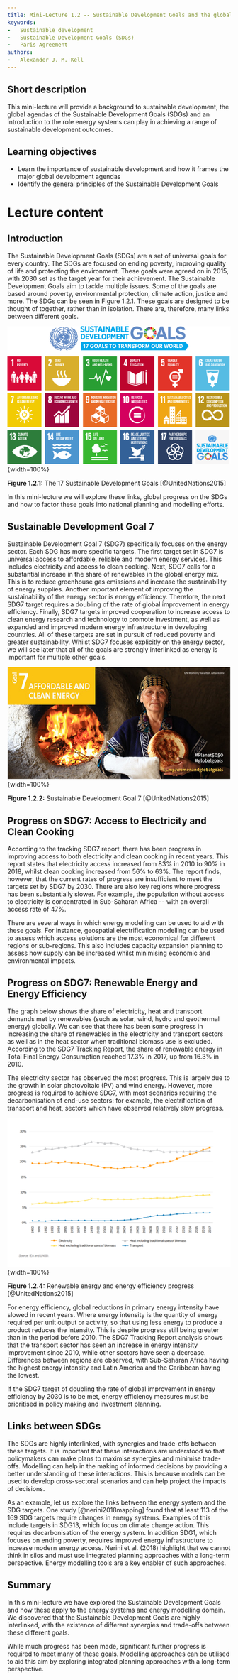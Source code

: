 ```yaml
---
title: Mini-Lecture 1.2 -- Sustainable Development Goals and the global climate agenda.
keywords:
-   Sustainable development
-   Sustainable Development Goals (SDGs)
-   Paris Agreement
authors:
-   Alexander J. M. Kell
---
```


## Short description

This mini-lecture will provide a background to sustainable development, the global agendas of the Sustainable Development Goals (SDGs) and an introduction to the role energy systems can play in achieving a range of sustainable development outcomes.

## Learning objectives

- Learn the importance of sustainable development and how it frames
    the major global development agendas
- Identify the general principles of the Sustainable Development Goals

# Lecture content

## Introduction

The Sustainable Development Goals (SDGs) are a set of universal goals for every country. The SDGs are focused on ending poverty, improving quality of life and protecting the environment. These goals were agreed on in 2015, with 2030 set as the target year for their achievement. The Sustainable Development Goals aim to tackle multiple issues. Some of the goals are based around poverty, environmental protection, climate action, justice and more. The SDGs can be seen in Figure 1.2.1. These goals are designed to be thought of together, rather than in isolation. There are, therefore, many links between different goals.

![](assets/Fig_1.2.1.png){width=100%}

**Figure 1.2.1:** The 17 Sustainable Development Goals
[@UnitedNations2015]

In this mini-lecture we will explore these links, global progress on the SDGs and how to factor these goals into national planning and modelling efforts.

## Sustainable Development Goal 7

Sustainable Development Goal 7 (SDG7) specifically focuses on the energy sector. Each SDG has more specific targets. The first target set in SDG7 is universal access to affordable, reliable and modern energy services. This includes electricity and access to clean cooking. Next, SDG7 calls for a substantial increase in the share of renewables in the global energy mix. This is to reduce greenhouse gas emissions and increase the sustainability of energy supplies. Another important element of improving the sustainability of the energy sector is energy efficiency. Therefore, the next SDG7 target requires a doubling of the rate of global improvement in energy efficiency. Finally, SDG7 targets improved cooperation to increase access to clean energy research and technology to promote investment, as well as expanded and improved modern energy infrastructure in developing countries. All of these targets are set in pursuit of reduced poverty and greater sustainability. Whilst SDG7 focuses explicitly on the energy sector, we will see later that all of the goals are strongly interlinked as energy is important for multiple other goals.

![](assets/Fig_1.2.2.png){width=100%}

**Figure 1.2.2:** Sustainable Development Goal 7
[@UnitedNations2015]

## Progress on SDG7: Access to Electricity and Clean Cooking

According to the tracking SDG7 report, there has been progress in improving access to both electricity and clean cooking in recent years. This report states that electricity access increased from 83% in 2010 to 90% in 2018, whilst clean cooking increased from 56% to 63%. The report finds, however, that the current rates of progress are insufficient to meet the targets set by SDG7 by 2030. There are also key regions where progress has been substantially slower. For example, the population without access to electricity is concentrated in Sub-Saharan Africa -- with an overall access rate of 47%.

There are several ways in which energy modelling can be used to aid with these goals. For instance, geospatial electrification modelling can be used to assess which access solutions are the most economical for different regions or sub-regions. This also includes capacity expansion planning to assess how supply can be increased whilst minimising economic and environmental impacts.

## Progress on SDG7: Renewable Energy and Energy Efficiency

The graph below shows the share of electricity, heat and transport demands met by renewables (such as solar, wind, hydro and geothermal energy) globally. We can see that there has been some progress in increasing the share of renewables in the electricity and transport sectors as well as in the heat sector when traditional biomass use is excluded. According to the SDG7 Tracking Report, the share of renewable energy in Total Final Energy Consumption reached 17.3% in 2017, up from 16.3% in 2010.

The electricity sector has observed the most progress. This is largely due to the growth in solar photovoltaic (PV) and wind energy. However, more progress is required to achieve SDG7, with most scenarios requiring the decarbonisation of end-use sectors: for example, the electrification of transport and heat, sectors which have observed relatively slow progress.

![](assets/Fig_1.2.4.png){width=100%}

**Figure 1.2.4:** Renewable energy and energy efficiency progress
[@UnitedNations2015]

For energy efficiency, global reductions in primary energy intensity have slowed in recent years. Where energy intensity is the quantity of energy required per unit output or activity, so that using less energy to produce a product reduces the intensity. This is despite progress still being greater than in the period before 2010. The SDG7 Tracking Report analysis shows that the transport sector has seen an increase in energy intensity improvement since 2010, while other sectors have seen a decrease. Differences between regions are observed, with Sub-Saharan Africa having the highest energy intensity and Latin America and the Caribbean having the lowest.

If the SDG7 target of doubling the rate of global improvement in energy efficiency by 2030 is to be met, energy efficiency measures must be prioritised in policy making and investment planning.

## Links between SDGs

The SDGs are highly interlinked, with synergies and trade-offs between these targets. It is important that these interactions are understood so that policymakers can make plans to maximise synergies and minimise trade-offs. Modelling can help in the making of informed decisions by providing a better understanding of these interactions. This is because models can be used to develop cross-sectoral scenarios and can help project the impacts of decisions.

As an example, let us explore the links between the energy system and the SDG targets. One study [@nerini2018mapping] found that at least 113 of the 169 SDG targets require changes in energy systems. Examples of this include targets in SDG13, which focus on climate change action. This requires decarbonisation of the energy system. In addition SDG1, which focuses on ending poverty, requires improved energy infrastructure to increase modern energy access. Nerini et al. (2018) highlight that we cannot think in silos and must use integrated planning approaches with a long-term perspective. Energy modelling tools are a key enabler of such approaches.

## Summary

In this mini-lecture we have explored the Sustainable Development Goals and how these apply to the energy systems and energy modelling domain. We discovered that the Sustainable Development Goals are highly interlinked, with the existence of different synergies and trade-offs between these different goals.

While much progress has been made, significant further progress is required to meet many of these goals. Modelling approaches can be utilised to aid this aim by exploring integrated planning approaches with a long-term perspective.
